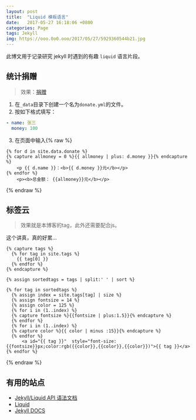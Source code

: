 ```yaml
---
layout: post
title:  "Liquid 模板语言"
date:   2017-05-27 16:18:06 +0800
categories: Page
tags: Jekyll
img: https://ooo.0o0.ooo/2017/05/27/5929360544b21.jpg
---
```


此博文用于记录研究 jekyll 时遇到的有趣 `liquid` 语言片段。

## 统计捐赠

> 效果：[捐赠](https://storyline.kejun.space/pages/menus/donate.html)

1. 在`_data`目录下创建一个名为`donate.yml`的文件。
2. 按如下格式填写：
```yml
- name: 张三
  money: 100
```
3. 在页面中输入{% raw %}
```liquid
{% for d in site.data.donate %}
{% capture allmoney = 0 %}{{ allmoney | plus: d.money }}{% endcapture %}
    <p {{ d.name }}：<b>{{ d.money }}元</b></p>
{% endfor %}
    <p><b>总金额： {{allmoney}}元</b></p>
 ```
{% endraw %}


## 标签云

> 效果就是本博客的tag，此外还需要配合js。

这个讲真，真的好累...

```liquid{% raw %}
{% capture tags %}
  {% for tag in site.tags %}
    {{ tag[0] }}
  {% endfor %}
{% endcapture %}

{% assign sortedtags = tags | split:' ' | sort %}

{% for tag in sortedtags %}
  {% assign index = site.tags[tag] | size %}
  {% assign fontsize = 14 %}
  {% assign color = 125 %}
  {% for i in (1..index) %}
  {% capture fontsize %}{{fontsize | plus:1.5}}{% endcapture %}
  {% endfor %}
  {% for i in (1..index) %}
  {% capture color %}{{ color | minus :15}}{% endcapture %}
  {% endfor %}
      <a id="{{ tag }}"  style="font-size:{{fontsize}}px;color:rgb({{color}},{{color}},{{color}})">{{ tag }}</a>
{% endfor %}
```
{% endraw %}

## 有用的站点

* [Jekyll/Liquid API 语法文档](http://alfred-sun.github.io/blog/2015/01/10/jekyll-liquid-syntax-documentation/)
* [Liquid](http://liquidmarkup.org/)
* [Jekyll DOCS](https://jekyllrb.com/docs/home/)
